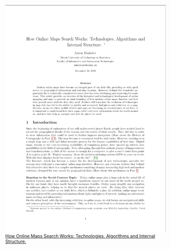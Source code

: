 ![Article](git_image.png)
[How Online Maps Search Works: Technologies, Algorithms and Internal Structure.](clanok.pdf)
